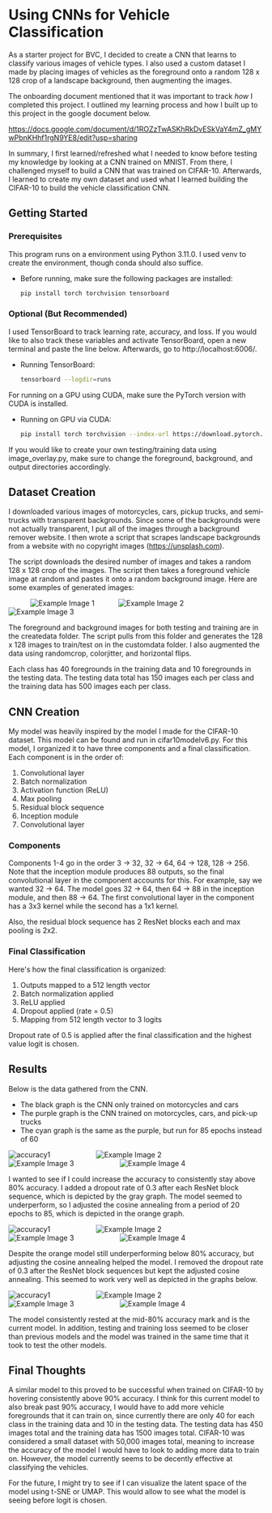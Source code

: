 # Using CNNs for Vehicle Classification

As a starter project for BVC, I decided to create a CNN that learns to classify various images of vehicle types. I also used a custom dataset I made by placing images of vehicles as the foreground onto a random 128 x 128 crop of a landscape background, then augmenting the images.

The onboarding document mentioned that it was important to track *how* I completed this project. I outlined my learning process and how I built up to this project in the google document below. 

https://docs.google.com/document/d/1ROZzTwASKhRkDvESkVaY4mZ_gMYwPbnKHhf1rgN9YE8/edit?usp=sharing

In summary, I first learned/refreshed what I needed to know before testing my knowledge by looking at a CNN trained on MNIST. From there, I challenged myself to build a CNN that was trained on CIFAR-10. Afterwards, I learned to create my own dataset and used what I learned building the CIFAR-10 to build the vehicle classification CNN. 

<!-- GETTING STARTED -->
## Getting Started

### Prerequisites

This program runs on a environment using Python 3.11.0. I used venv to create the environment, though conda should also suffice.

* Before running, make sure the following packages are installed:

    ```sh
    pip install torch torchvision tensorboard
    ```

### Optional (But Recommended)

I used TensorBoard to track learning rate, accuracy, and loss. If you would like to also track these variables and activate TensorBoard, open a new terminal and paste the line below. Afterwards, go to http://localhost:6006/.

* Running TensorBoard:

    ```sh
    tensorboard --logdir=runs
    ```

For running on a GPU using CUDA, make sure the PyTorch version with CUDA is installed.

* Running on GPU via CUDA:

    ```sh
    pip install torch torchvision --index-url https://download.pytorch.org/whl/cu121
    ```

If you would like to create your own testing/training data using image_overlay.py, make sure to change the foreground, background, and output directories accordingly.

## Dataset Creation

I downloaded various images of motorcycles, cars, pickup trucks, and semi-trucks with transparent backgrounds. Since some of the backgrounds were not actually transparent, I put all of the images through a background remover website. I then wrote a script that scrapes landscape backgrounds from a website with no copyright images (https://unsplash.com). 

The script downloads the desired number of images and takes a random 128 x 128 crop of the images. The script then takes a foreground vehicle image at random and pastes it onto a random background image. Here are some examples of generated images:

&nbsp;&nbsp;&nbsp;&nbsp;&nbsp;&nbsp;&nbsp;&nbsp;&nbsp;&nbsp;
![Example Image 1](readmeimgs/synthetic_38.jpg)
&nbsp;&nbsp;&nbsp;&nbsp;&nbsp;&nbsp;&nbsp;&nbsp;&nbsp;&nbsp;
![Example Image 2](readmeimgs/synthetic_69.jpg)
&nbsp;&nbsp;&nbsp;&nbsp;&nbsp;&nbsp;&nbsp;&nbsp;&nbsp;&nbsp;
![Example Image 3](readmeimgs/synthetic_252.jpg)


The foreground and background images for both testing and training are in the createdata folder. The script pulls from this folder and generates the 128 x 128 images to train/test on in the customdata folder. I also augmented the data using randomcrop, colorjitter, and horizontal flips.

Each class has 40 foregrounds in the training data and 10 foregrounds in the testing data. The testing data total has 150 images each per class and the training data has 500 images each per class.


## CNN Creation

My model was heavily inspired by the model I made for the CIFAR-10 dataset. This model can be found and run in cifar10modelv6.py. For this model, I organized it to have three components and a final classification. Each component is in the order of: 
1. Convolutional layer 
2. Batch normalization 
3. Activation function (ReLU)
4. Max pooling 
5. Residual block sequence 
6. Inception module
7. Convolutional layer

### Components

Components 1-4 go in the order 3 -> 32, 32 -> 64, 64 -> 128, 128 -> 256. Note that the inception module produces 88 outputs, so the final convolutional layer in the component accounts for this. For example, say we wanted 32 -> 64. The model goes 32 -> 64, then 64 -> 88 in the inception module, and then 88 -> 64. The first convolutional layer in the component has a 3x3 kernel while the second has a 1x1 kernel. 

Also, the residual block sequence has 2 ResNet blocks each and max pooling is 2x2. 

### Final Classification

Here's how the final classification is organized:

1. Outputs mapped to a 512 length vector
2. Batch normalization applied
3. ReLU applied
4. Dropout applied (rate = 0.5)
5. Mapping from 512 length vector to 3 logits

Dropout rate of 0.5 is applied after the final classification and the highest value logit is chosen.

## Results

Below is the data gathered from the CNN. 
- The black graph is the CNN only trained on motorcycles and cars
- The purple graph is the CNN trained on motorcycles, cars, and pick-up trucks
- The cyan graph is the same as the purple, but run for 85 epochs instead of 60

![accuracy1](readmeimgs/accuracy1.png)
&nbsp;&nbsp;&nbsp;&nbsp;&nbsp;&nbsp;&nbsp;&nbsp;&nbsp;&nbsp;
&nbsp;&nbsp;&nbsp;&nbsp;&nbsp;&nbsp;&nbsp;&nbsp;&nbsp;&nbsp;
![Example Image 2](readmeimgs/LR1.png)
&nbsp;&nbsp;&nbsp;&nbsp;&nbsp;&nbsp;&nbsp;&nbsp;&nbsp;&nbsp;
&nbsp;&nbsp;&nbsp;&nbsp;&nbsp;&nbsp;&nbsp;&nbsp;&nbsp;&nbsp;
![Example Image 3](readmeimgs/losstrain1.png)
&nbsp;&nbsp;&nbsp;&nbsp;&nbsp;&nbsp;&nbsp;&nbsp;&nbsp;&nbsp;
&nbsp;&nbsp;&nbsp;&nbsp;&nbsp;&nbsp;&nbsp;&nbsp;&nbsp;&nbsp;
![Example Image 4](readmeimgs/losstest1.png)

I wanted to see if I could increase the accuracy to consistently stay above 80% accuracy. I added a dropout rate of 0.3 after each ResNet block sequence, which is depicted by the gray graph. The model seemed to underperform, so I adjusted the cosine annealing from a period of 20 epochs to 85, which is depicted in the orange graph.

![accuracy1](readmeimgs/accuracy2.png)
&nbsp;&nbsp;&nbsp;&nbsp;&nbsp;&nbsp;&nbsp;&nbsp;&nbsp;&nbsp;
&nbsp;&nbsp;&nbsp;&nbsp;&nbsp;&nbsp;&nbsp;&nbsp;&nbsp;&nbsp;
![Example Image 2](readmeimgs/LR2.png)
&nbsp;&nbsp;&nbsp;&nbsp;&nbsp;&nbsp;&nbsp;&nbsp;&nbsp;&nbsp;
&nbsp;&nbsp;&nbsp;&nbsp;&nbsp;&nbsp;&nbsp;&nbsp;&nbsp;&nbsp;
![Example Image 3](readmeimgs/losstrain2.png)
&nbsp;&nbsp;&nbsp;&nbsp;&nbsp;&nbsp;&nbsp;&nbsp;&nbsp;&nbsp;
&nbsp;&nbsp;&nbsp;&nbsp;&nbsp;&nbsp;&nbsp;&nbsp;&nbsp;&nbsp;
![Example Image 4](readmeimgs/losstest2.png)

Despite the orange model still underperforming below 80% accuracy, but adjusting the cosine annealing helped the model. I removed the dropout rate of 0.3 after the ResNet block sequences but kept the adjusted cosine annealing. This seemed to work very well as depicted in the graphs below.

![accuracy1](readmeimgs/accuracy3.png)
&nbsp;&nbsp;&nbsp;&nbsp;&nbsp;&nbsp;&nbsp;&nbsp;&nbsp;&nbsp;
&nbsp;&nbsp;&nbsp;&nbsp;&nbsp;&nbsp;&nbsp;&nbsp;&nbsp;&nbsp;
![Example Image 2](readmeimgs/LR3.png)
&nbsp;&nbsp;&nbsp;&nbsp;&nbsp;&nbsp;&nbsp;&nbsp;&nbsp;&nbsp;
&nbsp;&nbsp;&nbsp;&nbsp;&nbsp;&nbsp;&nbsp;&nbsp;&nbsp;&nbsp;
![Example Image 3](readmeimgs/losstrain3.png)
&nbsp;&nbsp;&nbsp;&nbsp;&nbsp;&nbsp;&nbsp;&nbsp;&nbsp;&nbsp;
&nbsp;&nbsp;&nbsp;&nbsp;&nbsp;&nbsp;&nbsp;&nbsp;&nbsp;&nbsp;
![Example Image 4](readmeimgs/losstest3.png)

The model consistently rested at the mid-80% accuracy mark and is the current model. In addition, testing and training loss seemed to be closer than previous models and the model was trained in the same time that it took to test the other models.

## Final Thoughts

A similar model to this proved to be successful when trained on CIFAR-10 by hovering consistently above 90% accuracy. I think for this current model to also break past 90% accuracy, I would have to add more vehicle foregrounds that it can train on, since currently there are only 40 for each class in the training data and 10 in the testing data. The testing data has 450 images total and the training data has 1500 images total. CIFAR-10 was considered a small dataset with 50,000 images total, meaning to increase the accuracy of the model I would have to look to adding more data to train on. However, the model currently seems to be decently effective at classifying the vehicles.

For the future, I might try to see if I can visualize the latent space of the model using t-SNE or UMAP. This would allow to see what the model is seeing before logit is chosen.